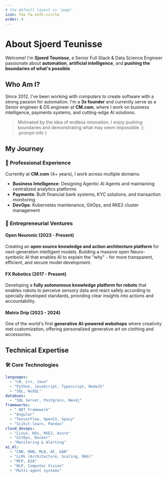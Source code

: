```yaml
---
# the default layout is 'page'
icon: fas fa-info-circle
order: 4
---
```


# About Sjoerd Teunisse

Welcome! I'm **Sjoerd Teunisse**, a Senior Full Stack & Data Science Engineer passionate about **automation**, **artificial intelligence**, and **pushing the boundaries of what's possible**.

## Who Am I?

Since 2012, I've been working with computers to create software with a strong passion for automation. I'm a **3x founder** and currently serve as a Senior engineer & DS engineer at **CM.com**, where I work on business intelligence, payments systems, and cutting-edge AI solutions.

> Motivated by the idea of endless innovation, I enjoy pushing boundaries and demonstrating what may seem impossible.
{: .prompt-info }

## My Journey

### 🏢 Professional Experience
Currently at **CM.com** (4+ years), I work across multiple domains:
- **Business Intelligence**: Designing Agentic AI Agents and maintaining centralized analytics platforms
- **Payments**: Built financial bank systems, KYC solutions, and transaction monitoring
- **DevOps**: Kubernetes maintenance, GitOps, and RKE2 cluster management

### 🚀 Entrepreneurial Ventures

#### Open Neuronic (2023 - Present)
Creating an **open source knowledge and action architecture platform** for next-generation intelligent models. Building a massive open Neuro-symbolic AI that enables AI to explain the "why" - for more transparent, efficient, and secure model development.

#### FX Robotics (2017 - Present)
Developing a **fully autonomous knowledge platform for robots** that enables robots to perceive sensory data and react safely according to specially developed standards, providing clear insights into actions and accountability.

#### Matrix Drip (2023 - 2024)
One of the world's first **generative AI-powered webshops** where creativity met customization, offering personalized generative art on clothing and accessories.

## Technical Expertise

### 🛠️ Core Technologies
```yaml
languages:
  - "C#, C++, Java"
  - "Python, JavaScript, Typescript, NodeJS"
  - "SQL, NoSQL"
databses:
  - "SQL Server, Postgress, Neo4j"
frameworks:
  - ".NET Framework"
  - "Angular"
  - "TensorFlow, OpenCV, Spacy"
  - "Scikit-learn, Pandas"
cloud_devops:
  - "Linux, K8s, RKE2, Azure"
  - "GitOps, Docker"
  - "Monitoring & Alerting"
ai_ml:
  - "CNN, RNN, MLN, AF, GAN"
  - "LLMs (Architecture, Scaling, RAG)"
  - "MCP, A2A"
  - "NLP, Computer Vision"
  - "Multi-agent systems"